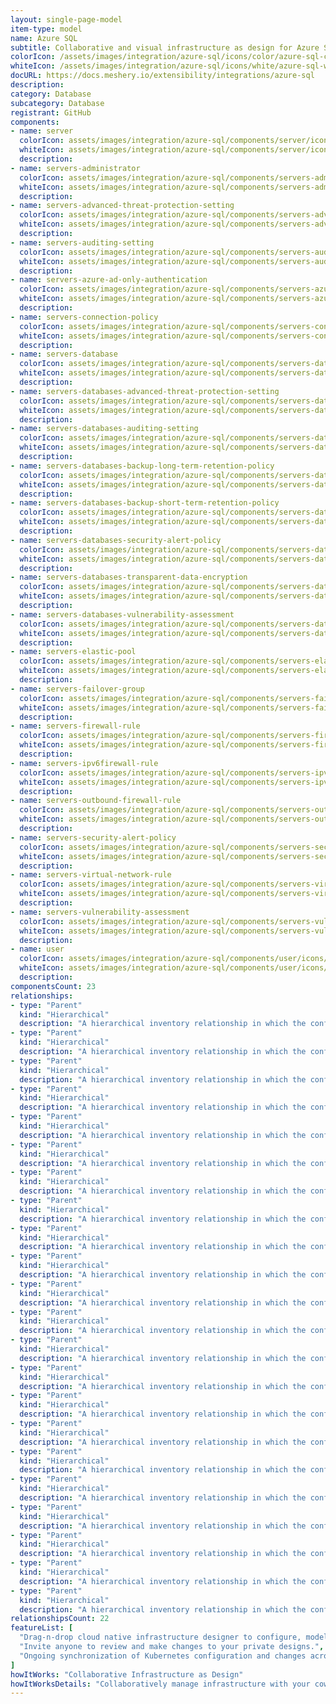 ```yaml
---
layout: single-page-model
item-type: model
name: Azure SQL
subtitle: Collaborative and visual infrastructure as design for Azure SQL
colorIcon: /assets/images/integration/azure-sql/icons/color/azure-sql-color.svg
whiteIcon: /assets/images/integration/azure-sql/icons/white/azure-sql-white.svg
docURL: https://docs.meshery.io/extensibility/integrations/azure-sql
description: 
category: Database
subcategory: Database
registrant: GitHub
components: 
- name: server
  colorIcon: assets/images/integration/azure-sql/components/server/icons/color/server-color.svg
  whiteIcon: assets/images/integration/azure-sql/components/server/icons/white/server-white.svg
  description: 
- name: servers-administrator
  colorIcon: assets/images/integration/azure-sql/components/servers-administrator/icons/color/servers-administrator-color.svg
  whiteIcon: assets/images/integration/azure-sql/components/servers-administrator/icons/white/servers-administrator-white.svg
  description: 
- name: servers-advanced-threat-protection-setting
  colorIcon: assets/images/integration/azure-sql/components/servers-advanced-threat-protection-setting/icons/color/servers-advanced-threat-protection-setting-color.svg
  whiteIcon: assets/images/integration/azure-sql/components/servers-advanced-threat-protection-setting/icons/white/servers-advanced-threat-protection-setting-white.svg
  description: 
- name: servers-auditing-setting
  colorIcon: assets/images/integration/azure-sql/components/servers-auditing-setting/icons/color/servers-auditing-setting-color.svg
  whiteIcon: assets/images/integration/azure-sql/components/servers-auditing-setting/icons/white/servers-auditing-setting-white.svg
  description: 
- name: servers-azure-ad-only-authentication
  colorIcon: assets/images/integration/azure-sql/components/servers-azure-ad-only-authentication/icons/color/servers-azure-ad-only-authentication-color.svg
  whiteIcon: assets/images/integration/azure-sql/components/servers-azure-ad-only-authentication/icons/white/servers-azure-ad-only-authentication-white.svg
  description: 
- name: servers-connection-policy
  colorIcon: assets/images/integration/azure-sql/components/servers-connection-policy/icons/color/servers-connection-policy-color.svg
  whiteIcon: assets/images/integration/azure-sql/components/servers-connection-policy/icons/white/servers-connection-policy-white.svg
  description: 
- name: servers-database
  colorIcon: assets/images/integration/azure-sql/components/servers-database/icons/color/servers-database-color.svg
  whiteIcon: assets/images/integration/azure-sql/components/servers-database/icons/white/servers-database-white.svg
  description: 
- name: servers-databases-advanced-threat-protection-setting
  colorIcon: assets/images/integration/azure-sql/components/servers-databases-advanced-threat-protection-setting/icons/color/servers-databases-advanced-threat-protection-setting-color.svg
  whiteIcon: assets/images/integration/azure-sql/components/servers-databases-advanced-threat-protection-setting/icons/white/servers-databases-advanced-threat-protection-setting-white.svg
  description: 
- name: servers-databases-auditing-setting
  colorIcon: assets/images/integration/azure-sql/components/servers-databases-auditing-setting/icons/color/servers-databases-auditing-setting-color.svg
  whiteIcon: assets/images/integration/azure-sql/components/servers-databases-auditing-setting/icons/white/servers-databases-auditing-setting-white.svg
  description: 
- name: servers-databases-backup-long-term-retention-policy
  colorIcon: assets/images/integration/azure-sql/components/servers-databases-backup-long-term-retention-policy/icons/color/servers-databases-backup-long-term-retention-policy-color.svg
  whiteIcon: assets/images/integration/azure-sql/components/servers-databases-backup-long-term-retention-policy/icons/white/servers-databases-backup-long-term-retention-policy-white.svg
  description: 
- name: servers-databases-backup-short-term-retention-policy
  colorIcon: assets/images/integration/azure-sql/components/servers-databases-backup-short-term-retention-policy/icons/color/servers-databases-backup-short-term-retention-policy-color.svg
  whiteIcon: assets/images/integration/azure-sql/components/servers-databases-backup-short-term-retention-policy/icons/white/servers-databases-backup-short-term-retention-policy-white.svg
  description: 
- name: servers-databases-security-alert-policy
  colorIcon: assets/images/integration/azure-sql/components/servers-databases-security-alert-policy/icons/color/servers-databases-security-alert-policy-color.svg
  whiteIcon: assets/images/integration/azure-sql/components/servers-databases-security-alert-policy/icons/white/servers-databases-security-alert-policy-white.svg
  description: 
- name: servers-databases-transparent-data-encryption
  colorIcon: assets/images/integration/azure-sql/components/servers-databases-transparent-data-encryption/icons/color/servers-databases-transparent-data-encryption-color.svg
  whiteIcon: assets/images/integration/azure-sql/components/servers-databases-transparent-data-encryption/icons/white/servers-databases-transparent-data-encryption-white.svg
  description: 
- name: servers-databases-vulnerability-assessment
  colorIcon: assets/images/integration/azure-sql/components/servers-databases-vulnerability-assessment/icons/color/servers-databases-vulnerability-assessment-color.svg
  whiteIcon: assets/images/integration/azure-sql/components/servers-databases-vulnerability-assessment/icons/white/servers-databases-vulnerability-assessment-white.svg
  description: 
- name: servers-elastic-pool
  colorIcon: assets/images/integration/azure-sql/components/servers-elastic-pool/icons/color/servers-elastic-pool-color.svg
  whiteIcon: assets/images/integration/azure-sql/components/servers-elastic-pool/icons/white/servers-elastic-pool-white.svg
  description: 
- name: servers-failover-group
  colorIcon: assets/images/integration/azure-sql/components/servers-failover-group/icons/color/servers-failover-group-color.svg
  whiteIcon: assets/images/integration/azure-sql/components/servers-failover-group/icons/white/servers-failover-group-white.svg
  description: 
- name: servers-firewall-rule
  colorIcon: assets/images/integration/azure-sql/components/servers-firewall-rule/icons/color/servers-firewall-rule-color.svg
  whiteIcon: assets/images/integration/azure-sql/components/servers-firewall-rule/icons/white/servers-firewall-rule-white.svg
  description: 
- name: servers-ipv6firewall-rule
  colorIcon: assets/images/integration/azure-sql/components/servers-ipv6firewall-rule/icons/color/servers-ipv6firewall-rule-color.svg
  whiteIcon: assets/images/integration/azure-sql/components/servers-ipv6firewall-rule/icons/white/servers-ipv6firewall-rule-white.svg
  description: 
- name: servers-outbound-firewall-rule
  colorIcon: assets/images/integration/azure-sql/components/servers-outbound-firewall-rule/icons/color/servers-outbound-firewall-rule-color.svg
  whiteIcon: assets/images/integration/azure-sql/components/servers-outbound-firewall-rule/icons/white/servers-outbound-firewall-rule-white.svg
  description: 
- name: servers-security-alert-policy
  colorIcon: assets/images/integration/azure-sql/components/servers-security-alert-policy/icons/color/servers-security-alert-policy-color.svg
  whiteIcon: assets/images/integration/azure-sql/components/servers-security-alert-policy/icons/white/servers-security-alert-policy-white.svg
  description: 
- name: servers-virtual-network-rule
  colorIcon: assets/images/integration/azure-sql/components/servers-virtual-network-rule/icons/color/servers-virtual-network-rule-color.svg
  whiteIcon: assets/images/integration/azure-sql/components/servers-virtual-network-rule/icons/white/servers-virtual-network-rule-white.svg
  description: 
- name: servers-vulnerability-assessment
  colorIcon: assets/images/integration/azure-sql/components/servers-vulnerability-assessment/icons/color/servers-vulnerability-assessment-color.svg
  whiteIcon: assets/images/integration/azure-sql/components/servers-vulnerability-assessment/icons/white/servers-vulnerability-assessment-white.svg
  description: 
- name: user
  colorIcon: assets/images/integration/azure-sql/components/user/icons/color/user-color.svg
  whiteIcon: assets/images/integration/azure-sql/components/user/icons/white/user-white.svg
  description: 
componentsCount: 23
relationships: 
- type: "Parent"
  kind: "Hierarchical"
  description: "A hierarchical inventory relationship in which the configuration of (parent component) is patched with the configuration of (child component). "
- type: "Parent"
  kind: "Hierarchical"
  description: "A hierarchical inventory relationship in which the configuration of (parent component) is patched with the configuration of (child component). "
- type: "Parent"
  kind: "Hierarchical"
  description: "A hierarchical inventory relationship in which the configuration of (parent component) is patched with the configuration of (child component). "
- type: "Parent"
  kind: "Hierarchical"
  description: "A hierarchical inventory relationship in which the configuration of (parent component) is patched with the configuration of (child component). "
- type: "Parent"
  kind: "Hierarchical"
  description: "A hierarchical inventory relationship in which the configuration of (parent component) is patched with the configuration of (child component). "
- type: "Parent"
  kind: "Hierarchical"
  description: "A hierarchical inventory relationship in which the configuration of (parent component) is patched with the configuration of (child component). "
- type: "Parent"
  kind: "Hierarchical"
  description: "A hierarchical inventory relationship in which the configuration of (parent component) is patched with the configuration of (child component). "
- type: "Parent"
  kind: "Hierarchical"
  description: "A hierarchical inventory relationship in which the configuration of (parent component) is patched with the configuration of (child component). "
- type: "Parent"
  kind: "Hierarchical"
  description: "A hierarchical inventory relationship in which the configuration of (parent component) is patched with the configuration of (child component). "
- type: "Parent"
  kind: "Hierarchical"
  description: "A hierarchical inventory relationship in which the configuration of (parent component) is patched with the configuration of (child component). "
- type: "Parent"
  kind: "Hierarchical"
  description: "A hierarchical inventory relationship in which the configuration of (parent component) is patched with the configuration of (child component). "
- type: "Parent"
  kind: "Hierarchical"
  description: "A hierarchical inventory relationship in which the configuration of (parent component) is patched with the configuration of (child component). "
- type: "Parent"
  kind: "Hierarchical"
  description: "A hierarchical inventory relationship in which the configuration of (parent component) is patched with the configuration of (child component). "
- type: "Parent"
  kind: "Hierarchical"
  description: "A hierarchical inventory relationship in which the configuration of (parent component) is patched with the configuration of (child component). "
- type: "Parent"
  kind: "Hierarchical"
  description: "A hierarchical inventory relationship in which the configuration of (parent component) is patched with the configuration of (child component). "
- type: "Parent"
  kind: "Hierarchical"
  description: "A hierarchical inventory relationship in which the configuration of (parent component) is patched with the configuration of (child component). "
- type: "Parent"
  kind: "Hierarchical"
  description: "A hierarchical inventory relationship in which the configuration of (parent component) is patched with the configuration of (child component). "
- type: "Parent"
  kind: "Hierarchical"
  description: "A hierarchical inventory relationship in which the configuration of (parent component) is patched with the configuration of (child component). "
- type: "Parent"
  kind: "Hierarchical"
  description: "A hierarchical inventory relationship in which the configuration of (parent component) is patched with the configuration of (child component). "
- type: "Parent"
  kind: "Hierarchical"
  description: "A hierarchical inventory relationship in which the configuration of (parent component) is patched with the configuration of (child component). "
- type: "Parent"
  kind: "Hierarchical"
  description: "A hierarchical inventory relationship in which the configuration of (parent component) is patched with the configuration of (child component). "
- type: "Parent"
  kind: "Hierarchical"
  description: "A hierarchical inventory relationship in which the configuration of (parent component) is patched with the configuration of (child component). "
relationshipsCount: 22
featureList: [
  "Drag-n-drop cloud native infrastructure designer to configure, model, and deploy your workloads.",
  "Invite anyone to review and make changes to your private designs.",
  "Ongoing synchronization of Kubernetes configuration and changes across any number of clusters."
]
howItWorks: "Collaborative Infrastructure as Design"
howItWorksDetails: "Collaboratively manage infrastructure with your coworkers synchronously sharing the same designs."
---
```

